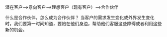 潜在客户-->意向客户-->理想客户（现有客户）-->合作伙伴

什么是合作伙伴，怎么成为合作伙伴？
当客户的需求发生变化或外界发生变化时，我们要第一时间知道，要陪在他们身边，帮助他们客服这些障碍或者利用这些新的机会。

